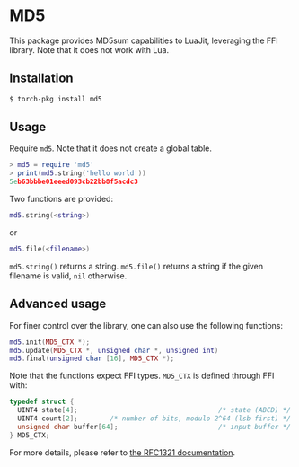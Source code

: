 MD5
===

This package provides MD5sum capabilities to LuaJit, leveraging the FFI library.
Note that it does not work with Lua.

Installation
------------

```sh
$ torch-pkg install md5
```

Usage
-----

Require `md5`. Note that it does not create a global table.

```lua
> md5 = require 'md5'
> print(md5.string('hello world'))
5eb63bbbe01eeed093cb22bb8f5acdc3
```

Two functions are provided:
```lua
md5.string(<string>)
```
or
```lua
md5.file(<filename>)
```

`md5.string()` returns a string.
`md5.file()` returns a string if the given filename is valid, `nil` otherwise.

Advanced usage
--------------

For finer control over the library, one can also use the following functions:

```lua
md5.init(MD5_CTX *);
md5.update(MD5_CTX *, unsigned char *, unsigned int)
md5.final(unsigned char [16], MD5_CTX *);
```

Note that the functions expect FFI types. `MD5_CTX` is defined through FFI with:

```c
typedef struct {
  UINT4 state[4];                                   /* state (ABCD) */
  UINT4 count[2];        /* number of bits, modulo 2^64 (lsb first) */
  unsigned char buffer[64];                         /* input buffer */
} MD5_CTX;
```

For more details, please refer to [the RFC1321 documentation](http://www.ietf.org/rfc/rfc1321.txt).
